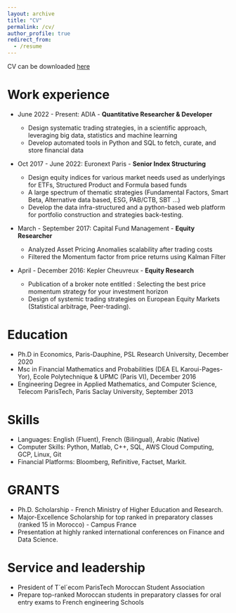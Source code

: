```yaml
---
layout: archive
title: "CV"
permalink: /cv/
author_profile: true
redirect_from:
  - /resume
---
```



CV can be downloaded [here](https://github.com/raboam/amineraboun-resume/raw/main/amineraboun_resume.pdf) 

Work experience
======
* June 2022 - Present: ADIA - **Quantitative Researcher & Developer**
  - Design systematic trading strategies, in a scientific approach, leveraging big data, statistics and machine learning
  - Develop automated tools in Python and SQL to fetch, curate, and store financial data

* Oct 2017 - June 2022: Euronext Paris - **Senior Index Structuring**
    - Design equity indices for various market needs used as underlyings for ETFs, Structured Product and Formula based funds
    - A large spectrum of thematic strategies (Fundamental Factors, Smart Beta, Alternative data based, ESG, PAB/CTB, SBT ...)
    - Develop the data infra-structured and a python-based web platform for portfolio construction and strategies back-testing.

* March - September 2017: Capital Fund Management - **Equity Researcher**
    - Analyzed Asset Pricing Anomalies scalability after trading costs
    - Filtered the Momentum factor from price returns using Kalman Filter

* April - December 2016: Kepler Cheuvreux - **Equity Research**
    - Publication of a broker note entitled : Selecting the best price momentum strategy for your investment horizon
    - Design of systemic trading strategies on European Equity Markets (Statistical arbitrage, Peer-trading).


Education
======
* Ph.D in Economics, Paris-Dauphine, PSL Research University, December 2020
* Msc in Financial Mathematics and Probabilities (DEA EL Karoui-Pages-Yor), Ecole Polytechnique & UPMC (Paris VI), December 2016
* Engineering Degree in Applied Mathematics, and Computer Science, Telecom ParisTech, Paris Saclay University, September 2013

Skills
======
* Languages: English (Fluent), French (Bilingual), Arabic (Native)
* Computer Skills: Python, Matlab, C++, SQL, AWS Cloud Computing, GCP, Linux, Git
* Financial Platforms: Bloomberg, Refinitive, Factset, Markit.

GRANTS
======
* Ph.D. Scholarship - French Ministry of Higher Education and Research.
* Major-Excellence Scholarship for top ranked in preparatory classes (ranked 15 in Morocco) - Campus France
* Presentation at highly ranked international conferences on Finance and Data Science.

Service and leadership
======
* President of T´el´ecom ParisTech Moroccan Student Association
* Prepare top-ranked Moroccan students in preparatory classes for oral entry exams to French engineering Schools
